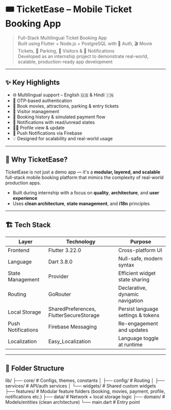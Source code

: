 # 🎟️ TicketEase – Mobile Ticket Booking App

> Full-Stack Multilingual Ticket Booking App  
> Built using Flutter + Node.js + PostgreSQL with 🔐 Auth, 🎬 Movie Tickets, 🚗 Parking, 🧍 Visitors & 🔔 Notifications  
> Developed as an internship project to demonstrate real-world, scalable, production-ready app development

---

## ✨ Key Highlights

- 🌐 Multilingual support – English 🇬🇧 & Hindi 🇮🇳
- 🔐 OTP-based authentication
- 🎫 Book movies, attractions, parking & entry tickets
- 👥 Visitor management
- 🧾 Booking history & simulated payment flow
- 🔔 Notifications with read/unread states
- 🧑‍💼 Profile view & update
- 📲 Push Notifications via Firebase
- 💡 Designed for scalability and real-world usage

---

## 🧠 Why TicketEase?

TicketEase is not just a demo app — it's a **modular, layered, and scalable** full-stack mobile booking platform that mimics the complexity of real-world production apps.

- Built during internship with a focus on **quality**, **architecture**, and **user experience**
- Uses **clean architecture**, **state management**, and **i18n** principles

---

## 🏗️ Tech Stack

| Layer              | Technology                                | Purpose                                     |
|-------------------|--------------------------------------------|---------------------------------------------|
| Frontend          | Flutter 3.22.0                             | Cross-platform UI                           |
| Language          | Dart 3.8.0                                 | Null-safe, modern syntax                    |
| State Management  | Provider                                   | Efficient widget state sharing              |
| Routing           | GoRouter                                   | Declarative, dynamic navigation             |
| Local Storage     | SharedPreferences, FlutterSecureStorage    | Persist language settings & tokens          |
| Push Notifications| Firebase Messaging                         | Re-engagement and updates                   |
| Localization      | Easy_Localization                          | Language toggle at runtime                  |

---

## 🧾 Folder Structure

lib/
├── core/ # Configs, themes, constants
│ ├── config/ # Routing
│ ├── services/ # API/auth services
│ └── widgets/ # Shared custom widgets
├── features/ # Modular feature folders (booking, movies, payment, profile, notifications etc.)
├── data/ # Network + local storage logic
├── domain/ # Models/entities (clean architecture)
└── main.dart # Entry point